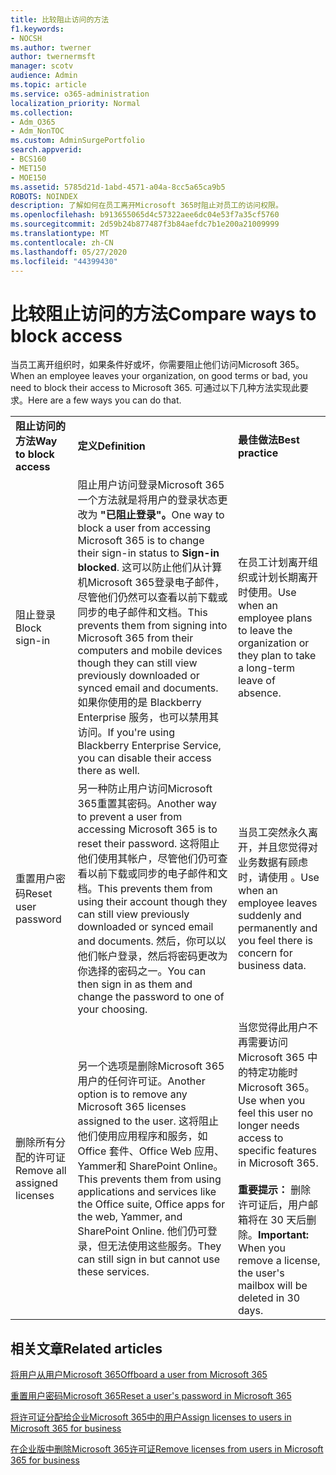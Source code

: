 ```yaml
---
title: 比较阻止访问的方法
f1.keywords:
- NOCSH
ms.author: twerner
author: twernermsft
manager: scotv
audience: Admin
ms.topic: article
ms.service: o365-administration
localization_priority: Normal
ms.collection:
- Adm_O365
- Adm_NonTOC
ms.custom: AdminSurgePortfolio
search.appverid:
- BCS160
- MET150
- MOE150
ms.assetid: 5785d21d-1abd-4571-a04a-8cc5a65ca9b5
ROBOTS: NOINDEX
description: 了解如何在员工离开Microsoft 365时阻止对员工的访问权限。
ms.openlocfilehash: b913655065d4c57322aee6dc04e53f7a35cf5760
ms.sourcegitcommit: 2d59b24b877487f3b84aefdc7b1e200a21009999
ms.translationtype: MT
ms.contentlocale: zh-CN
ms.lasthandoff: 05/27/2020
ms.locfileid: "44399430"
---
```

# <a name="compare-ways-to-block-access"></a><span data-ttu-id="3fd73-103">比较阻止访问的方法</span><span class="sxs-lookup"><span data-stu-id="3fd73-103">Compare ways to block access</span></span>

<span data-ttu-id="3fd73-104">当员工离开组织时，如果条件好或坏，你需要阻止他们访问Microsoft 365。</span><span class="sxs-lookup"><span data-stu-id="3fd73-104">When an employee leaves your organization, on good terms or bad, you need to block their access to Microsoft 365.</span></span> <span data-ttu-id="3fd73-105">可通过以下几种方法实现此要求。</span><span class="sxs-lookup"><span data-stu-id="3fd73-105">Here are a few ways you can do that.</span></span>
  
||||
|:-----|:-----|:-----|
|<span data-ttu-id="3fd73-106">**阻止访问的方法**</span><span class="sxs-lookup"><span data-stu-id="3fd73-106">**Way to block access**</span></span> <br/> |<span data-ttu-id="3fd73-107">**定义**</span><span class="sxs-lookup"><span data-stu-id="3fd73-107">**Definition**</span></span> <br/> |<span data-ttu-id="3fd73-108">**最佳做法**</span><span class="sxs-lookup"><span data-stu-id="3fd73-108">**Best practice**</span></span> <br/> |
|<span data-ttu-id="3fd73-109">阻止登录</span><span class="sxs-lookup"><span data-stu-id="3fd73-109">Block sign-in</span></span>  <br/> |<span data-ttu-id="3fd73-110">阻止用户访问登录Microsoft 365一个方法就是将用户的登录状态更改为 **"已阻止登录"。**</span><span class="sxs-lookup"><span data-stu-id="3fd73-110">One way to block a user from accessing Microsoft 365 is to change their sign-in status to **Sign-in blocked**.</span></span> <span data-ttu-id="3fd73-111">这可以防止他们从计算机Microsoft 365登录电子邮件，尽管他们仍然可以查看以前下载或同步的电子邮件和文档。</span><span class="sxs-lookup"><span data-stu-id="3fd73-111">This prevents them from signing into Microsoft 365 from their computers and mobile devices though they can still view previously downloaded or synced email and documents.</span></span> <span data-ttu-id="3fd73-112">如果你使用的是 Blackberry Enterprise 服务，也可以禁用其访问。</span><span class="sxs-lookup"><span data-stu-id="3fd73-112">If you're using Blackberry Enterprise Service, you can disable their access there as well.</span></span>  <br/> |<span data-ttu-id="3fd73-113">在员工计划离开组织或计划长期离开时使用。</span><span class="sxs-lookup"><span data-stu-id="3fd73-113">Use when an employee plans to leave the organization or they plan to take a long-term leave of absence.</span></span>  <br/> |
|<span data-ttu-id="3fd73-114">重置用户密码</span><span class="sxs-lookup"><span data-stu-id="3fd73-114">Reset user password</span></span>  <br/> |<span data-ttu-id="3fd73-115">另一种防止用户访问Microsoft 365重置其密码。</span><span class="sxs-lookup"><span data-stu-id="3fd73-115">Another way to prevent a user from accessing Microsoft 365 is to reset their password.</span></span> <span data-ttu-id="3fd73-116">这将阻止他们使用其帐户，尽管他们仍可查看以前下载或同步的电子邮件和文档。</span><span class="sxs-lookup"><span data-stu-id="3fd73-116">This prevents them from using their account though they can still view previously downloaded or synced email and documents.</span></span> <span data-ttu-id="3fd73-117">然后，你可以以他们帐户登录，然后将密码更改为你选择的密码之一。</span><span class="sxs-lookup"><span data-stu-id="3fd73-117">You can then sign in as them and change the password to one of your choosing.</span></span>  <br/> |<span data-ttu-id="3fd73-118">当员工突然永久离开，并且您觉得对业务数据有顾虑时，请使用 。</span><span class="sxs-lookup"><span data-stu-id="3fd73-118">Use when an employee leaves suddenly and permanently and you feel there is concern for business data.</span></span>  <br/> |
|<span data-ttu-id="3fd73-119">删除所有分配的许可证</span><span class="sxs-lookup"><span data-stu-id="3fd73-119">Remove all assigned licenses</span></span>  <br/> |<span data-ttu-id="3fd73-120">另一个选项是删除Microsoft 365用户的任何许可证。</span><span class="sxs-lookup"><span data-stu-id="3fd73-120">Another option is to remove any Microsoft 365 licenses assigned to the user.</span></span> <span data-ttu-id="3fd73-121">这将阻止他们使用应用程序和服务，如 Office 套件、Office Web 应用、Yammer和 SharePoint Online。</span><span class="sxs-lookup"><span data-stu-id="3fd73-121">This prevents them from using applications and services like the Office suite, Office apps for the web, Yammer, and SharePoint Online.</span></span> <span data-ttu-id="3fd73-122">他们仍可登录，但无法使用这些服务。</span><span class="sxs-lookup"><span data-stu-id="3fd73-122">They can still sign in but cannot use these services.</span></span>  <br/> |<span data-ttu-id="3fd73-123">当您觉得此用户不再需要访问 Microsoft 365 中的特定功能时Microsoft 365。</span><span class="sxs-lookup"><span data-stu-id="3fd73-123">Use when you feel this user no longer needs access to specific features in Microsoft 365.</span></span>  <br/> <br> <span data-ttu-id="3fd73-124">**重要提示：** 删除许可证后，用户邮箱将在 30 天后删除。</span><span class="sxs-lookup"><span data-stu-id="3fd73-124">**Important:** When you remove a license, the user's mailbox will be deleted in 30 days.</span></span>
   
## <a name="related-articles"></a><span data-ttu-id="3fd73-125">相关文章</span><span class="sxs-lookup"><span data-stu-id="3fd73-125">Related articles</span></span>

[<span data-ttu-id="3fd73-126">将用户从用户Microsoft 365</span><span class="sxs-lookup"><span data-stu-id="3fd73-126">Offboard a user from Microsoft 365</span></span>](../add-users/remove-former-employee.md)
    
[<span data-ttu-id="3fd73-127">重置用户密码Microsoft 365</span><span class="sxs-lookup"><span data-stu-id="3fd73-127">Reset a user's password in Microsoft 365</span></span>](../add-users/reset-passwords.md)
    
[<span data-ttu-id="3fd73-128">将许可证分配给企业Microsoft 365中的用户</span><span class="sxs-lookup"><span data-stu-id="3fd73-128">Assign licenses to users in Microsoft 365 for business</span></span>](../manage/assign-licenses-to-users.md)
    
[<span data-ttu-id="3fd73-129">在企业版中删除Microsoft 365许可证</span><span class="sxs-lookup"><span data-stu-id="3fd73-129">Remove licenses from users in Microsoft 365 for business</span></span>](../manage/remove-licenses-from-users.md)
    

